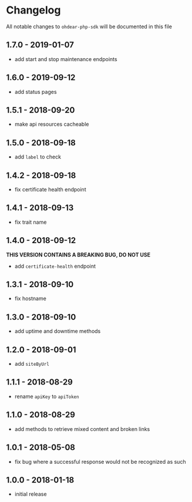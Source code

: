 # Changelog

All notable changes to `ohdear-php-sdk` will be documented in this file

## 1.7.0 - 2019-01-07

- add start and stop maintenance endpoints

## 1.6.0 - 2019-09-12

- add status pages

## 1.5.1 - 2018-09-20

- make api resources cacheable

## 1.5.0 - 2018-09-18

- add `label` to check

## 1.4.2 - 2018-09-18

- fix certificate health endpoint

## 1.4.1 - 2018-09-13

- fix trait name

## 1.4.0 - 2018-09-12

**THIS VERSION CONTAINS A BREAKING BUG, DO NOT USE**

- add `certificate-health` endpoint

## 1.3.1 - 2018-09-10

- fix hostname

## 1.3.0 - 2018-09-10

- add uptime and downtime methods

## 1.2.0 - 2018-09-01

- add `siteByUrl`

## 1.1.1 - 2018-08-29

- rename `apiKey` to `apiToken`

## 1.1.0 - 2018-08-29

- add methods to retrieve mixed content and broken links

## 1.0.1 - 2018-05-08

- fix bug where a successful response would not be recognized as such

## 1.0.0 - 2018-01-18

- initial release
